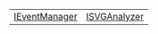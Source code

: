 |                                                                                                                  |                                                                                                                |
| ---------------------------------------------------------------------------------------------------------------- | -------------------------------------------------------------------------------------------------------------- |
| [IEventManager](https://hamedfathi.gitbook.io/aurelia-2-doc-api/runtime-html/observation/variable/ieventmanager) | [ISVGAnalyzer](https://hamedfathi.gitbook.io/aurelia-2-doc-api/runtime-html/observation/variable/isvganalyzer) |